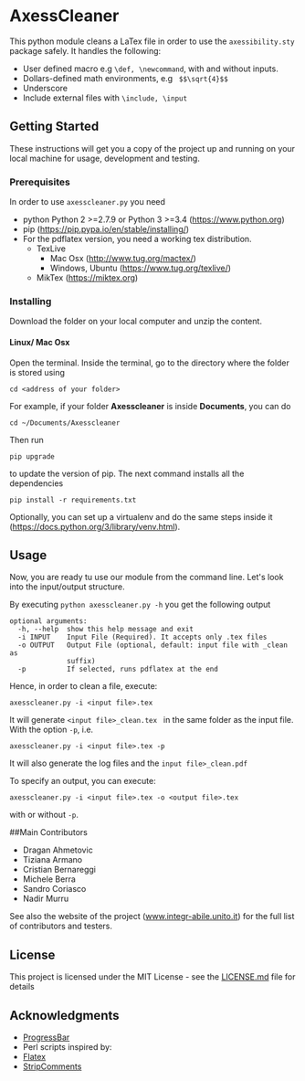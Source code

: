 # AxessCleaner


This python module cleans a LaTex file in order to use the ```axessibility.sty``` package safely. It handles the following:

* User defined macro e.g ```\def, \newcommand```, with and without inputs. 
* Dollars-defined math environments, e.g ``` $$\sqrt{4}$$``` 
* Underscore
* Include external files with ```\include, \input```

## Getting Started

These instructions will get you a copy of the project up and running on your local machine for usage, development and testing.

### Prerequisites

In order to use ```axesscleaner.py``` you need

* python  Python 2 >=2.7.9 or Python 3 >=3.4  (https://www.python.org)
* pip (https://pip.pypa.io/en/stable/installing/)
* For the pdflatex version, you need a working tex distribution.
    * TexLive 
        * Mac Osx (http://www.tug.org/mactex/)
        * Windows, Ubuntu (https://www.tug.org/texlive/)
    * MikTex (https://miktex.org)
    

### Installing

Download the folder on your local computer and unzip the content. 

#### Linux/ Mac Osx

Open the terminal. 
Inside the terminal, go to the directory where the folder is stored using 


```cd <address of your folder>```

For example, if your folder **Axesscleaner** is inside **Documents**, you can do 

```cd ~/Documents/Axesscleaner```  

Then run

```pip upgrade```

to update the version of pip. The next command installs all the dependencies

```pip install -r requirements.txt```


Optionally, you can set up a virtualenv and do the same steps inside it (https://docs.python.org/3/library/venv.html).

## Usage

Now, you are ready tu use our module from the command line. Let's look into the input/output structure.

By executing ```python axesscleaner.py -h``` you get the following output

```
optional arguments:
  -h, --help  show this help message and exit
  -i INPUT    Input File (Required). It accepts only .tex files
  -o OUTPUT   Output File (optional, default: input file with _clean as
              suffix)
  -p          If selected, runs pdflatex at the end

```

Hence, in order to clean a file, execute:

```
axesscleaner.py -i <input file>.tex 

```
It will generate ```<input file>_clean.tex ``` in the same folder as the input file. With the option ```-p```, i.e. 

```
axesscleaner.py -i <input file>.tex -p 

```
It will also generate the log files and the ```input file>_clean.pdf```

To specify an output, you can execute:

```
axesscleaner.py -i <input file>.tex -o <output file>.tex

```
with or without ```-p```.

##Main Contributors

* Dragan Ahmetovic
* Tiziana Armano
* Cristian Bernareggi
* Michele Berra
* Sandro Coriasco
* Nadir Murru

See also the website of the project (www.integr-abile.unito.it) for the full list of contributors and testers.
 

## License

This project is licensed under the MIT License - see the [LICENSE.md](LICENSE.md) file for details

## Acknowledgments

* [ProgressBar](https://github.com/bozoh/console_progressbar)
* Perl scripts inspired by:
* [Flatex](https://github.com/johnjosephhorton/flatex)
* [StripComments](https://gist.github.com/amerberg/a273ca1e579ab573b499)
